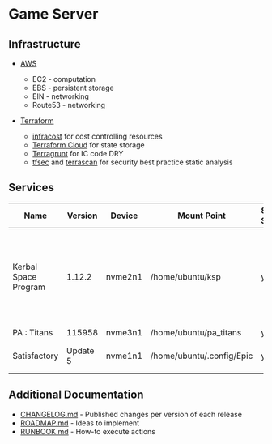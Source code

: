 # Game Server

## Infrastructure

- [AWS](https://aws.amazon.com)
  - EC2 - computation
  - EBS - persistent storage
  - EIN - networking
  - Route53 - networking

- [Terraform](https://www.terraform.io/)
  - [infracost](https://www.infracost.io/) for cost controlling resources
  - [Terraform Cloud](https://cloud.hashicorp.com/products/terraform) for state storage
  - [Terragrunt](https://terragrunt.gruntwork.io/) for IC code DRY
  - [tfsec](https://github.com/aquasecurity/tfsec) and [terrascan](https://github.com/tenable/terrascan) for security best practice static analysis

## Services

| Name                 | Version  | Device  | Mount Point                 | System Service | Port               | Notes  |
| -------------------- | -------- | ------- | --------------------------- | -------------- | ------------------ | -----: |
| Kerbal Space Program | 1.12.2   | nvme2n1 | /home/ubuntu/ksp            | yes            | 6702               | Includes `Making History` and `Breaking Ground` expansions. Includes mods, see notice at login. |
| PA : Titans          | 115958   | nvme3n1 | /home/ubuntu/pa_titans      | yes            | 20545              | |
| Satisfactory         | Update 5 | nvme1n1 | /home/ubuntu/.config/Epic   | yes            | 7777, 15000, 15777 | |

## Additional Documentation

- [CHANGELOG.md](./CHANGELOG.md) - Published changes per version of each release
- [ROADMAP.md](./ROADMAP.md) - Ideas to implement
- [RUNBOOK.md](./RUNBOOK.md) - How-to execute actions
